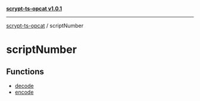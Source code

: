 [**scrypt-ts-opcat v1.0.1**](../../README.md)

***

[scrypt-ts-opcat](../../README.md) / scriptNumber

# scriptNumber

## Functions

- [decode](functions/decode.md)
- [encode](functions/encode.md)
